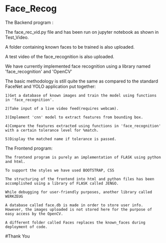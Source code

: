 # Face_Recog

The Backend program :

The face_rec_vid.py file and has been run on jupyter notebook as shown in Test_Video.

A folder containing known faces to be trained is also uploaded.

A test video of the face_recognition is also uploaded.

We have currently implemented face recognition using a library named 'face_recognition' and 'OpenCV'

  The basic methodology is still quite the same as compared to the standard FaceNet and YOLO application put together:

    1)Get a database of known images and train the model using functions in 'face_recognition'.

    2)Take input of a live video feed(requires webcam).
  
    3)Implement 'cnn' model to extract features from bounding box.
  
    4)Compare the features extracted using functions in 'face_recognition' with a certain tolerance level for %match.
  
    5)Display the matched name if tolerance is passed.
  
The Frontend program:
  
    The frontend program is purely an implementation of FLASK using python and html. 
  
    To support the styles we have used BOOTSTRAP, CSS
  
    The structuring of the frontend into html and python files has been accomplished using a library of FLASK called JENGO.
  
    While debugging for user-friendly purposes, another library called WERKZEUG
  
    A database called face.db is made in order to store user info. However, the images uploaded is not stored here for the purpose of easy access by the OpenCV.
  
    A different folder called Faces replaces the known_faces during deployment of code.
  
  
  
  
  
  #Thank You
